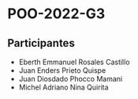 # POO-2022-G3
## Participantes
- Eberth Emmanuel Rosales Castillo 
- Juan Enders Prieto Quispe
- Juan Diosdado Phocco Mamani
- Michel Adriano Nina Quirita
